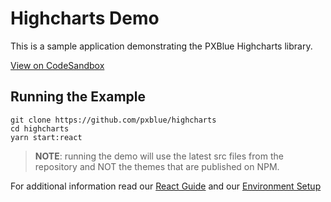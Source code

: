 # Highcharts Demo
This is a sample application demonstrating the PXBlue Highcharts library.

[View on CodeSandbox](https://codesandbox.io/s/github/pxblue/highcharts/tree/master/react-demo)

## Running the Example
```
git clone https://github.com/pxblue/highcharts
cd highcharts
yarn start:react
```
> **NOTE**: running the demo will use the latest src files from the repository and NOT the themes that are published on NPM.

For additional information read our [React Guide](https://pxblue.github.io/development/frameworks-web/react) and our [Environment Setup](https://pxblue.github.io/development/environment)